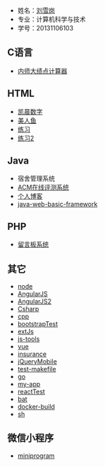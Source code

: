 - 姓名：[刘雪岗](https://github.com/xuegangliu)
- 专业：计算机科学与技术
- 学号：20131106103

## C语言
- [内师大绩点计算器](https://github.com/college-design/school-demo/tree/master/GPA)

## HTML
- [凯晨数字](https://github.com/college-design/school-demo/tree/gh-pages/kaichengshuzi)
- [美人鱼](https://github.com/college-design/school-demo/tree/master/Mermaid)
- [练习](https://github.com/college-design/school-demo/tree/gh-pages/html)
- [练习2](https://github.com/college-design/school-demo/tree/gh-pages/Chnyoo)

## Java
- 宿舍管理系统
- [ACM在线评测系统](https://github.com/college-design/acm)
- [个人博客](https://github.com/college-design/ssm-blog)
- [java-web-basic-framework](https://github.com/college-design/java-web-basic-framework)

## PHP
- [留言板系统](https://github.com/college-design/school-demo/tree/gh-pages/MessageBoard)

## 其它
- [node](https://github.com/college-design/node)
- [AngularJS](https://github.com/college-design/AngularJS)
- [AngularJS2](https://github.com/college-design/AngularJS2)
- [Csharp](https://github.com/college-design/Csharp)
- [cpp](https://github.com/college-design/cpp)
- [bootstrapTest](https://github.com/college-design/bootstrapTest)
- [extJs](https://github.com/college-design/extJs)
- [js-tools](https://github.com/college-design/js-tools)
- [vue](https://github.com/college-design/vue)
- [insurance](https://github.com/college-design/insurance)
- [jQueryMobile](https://github.com/college-design/jQueryMobile)
- [test-makefile](https://github.com/college-design/test-makefile)
- [go](https://github.com/college-design/go)
- [my-app](https://github.com/college-design/my-app)
- [reactTest](https://github.com/college-design/reactTest)
- [bat](https://github.com/college-design/bat)
- [docker-build](https://github.com/college-design/docker-build)
- [sh](https://github.com/college-design/sh)

## 微信小程序
- [miniprogram](https://github.com/college-design/miniprogram)
